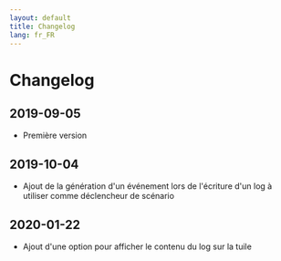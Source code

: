 ```yaml
---
layout: default
title: Changelog
lang: fr_FR
---
```


# Changelog

## 2019-09-05

- Première version

## 2019-10-04

- Ajout de la génération d'un événement lors de l'écriture d'un log à utiliser comme déclencheur de scénario

## 2020-01-22

- Ajout d'une option pour afficher le contenu du log sur la tuile
